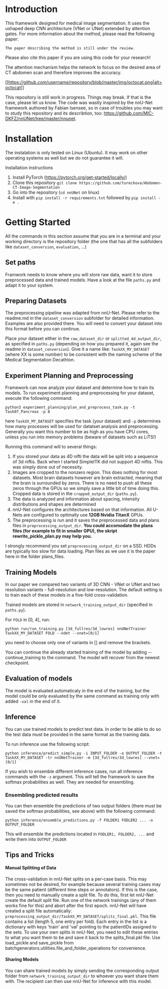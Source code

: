 # Introduction 

This framework designed for medical image segmentation. It uses the ushaped deep CNN architecture (VNet or UNet) extended by attention gates. For more information about the method, please read the following paper:

`The paper describing the method is still under the review.`

Please also cite this paper if you are using this code for your research!

The attention mechanism helps the network to focus on the desired area of CT abdomen scan and therefore improves the accuracy.

[[https://github.com/username/repository/blob/master/img/octocat.png|alt=octocat]]

This repository is still work in progress. Things may break. If that is the case, please let us know.
The code was wastly inspired by the nnU-Net framework authored by Fabian Isensee, so in case of troubles you may want to study this repository and its describtion, too: https://github.com/MIC-DKFZ/nnUNet/tree/master/nnunet.

# Installation 
The instalation is only tested on Linux (Ubuntu). It may work on other operating systems as well but we do not guarantee it will.

Installation instructions
1) Install PyTorch (https://pytorch.org/get-started/locally/)
2) Clone this repository `git clone https://github.com/tureckova/Abdomen-CT-Image-Segmentation`
3) Go into the repository (`cd nnUNet` on linux)
4) Install with `pip install -r requirements.txt` followed by `pip install -e .`

# Getting Started 
All the commands in this section assume that you are in a terminal and your working directory is the repository folder 
(the one that has all the subfolders like `dataset_conversion`, `evaluation`, ...)

## Set paths 
Framwork needs to know where you will store raw data, want it to store preprocessed data and trained models. Have a 
look at the file `paths.py` and adapt it to your system.

## Preparing Datasets 
The preprocessing pipeline was adapted from nnU-Net. Please refer to the readme.md in the 
 `dataset_conversion` subfolder for detailed information. Examples are also provided there. You will need to 
 convert your dataset into this format before you can continue.
 
Place your dataset either in the `raw_dataset_dir` or `splitted_4d_output_dir`, as specified in `paths.py` (depending on how you prepared it, again 
see the readme in `dataset_conversion`). Give 
it a name like: `TaskXX_MY_DATASET` (where XX is some number) to be consistent with the naming scheme of the Medical 
Segmentation Decathlon.

## Experiment Planning and Preprocessing 
Framework can now analyze your dataset and determine how to train its models. To run experiment planning and preprocessing for your dataset, execute the following command:

`python3 experiment_planning/plan_and_preprocess_task.py -t Task07_Pancreas -p 8`

here `TaskXX_MY_DATASET` specifies the task (your dataset) and `-p` determines how many processes will be used for 
datatset analysis and preprocessing. Generally you want this number to be as high as you have CPU cores, unless you 
run into memory problems (beware of datasets such as LiTS!)

Running this command will to several things:
1) If you stored your data as 4D nifti the data will be split into a sequence of 3d niftis. Back when I started 
SimpleITK did not support 4D niftis. This was simply done out of necessity.
2) Images are cropped to the nonzero region. This does nothing for most datasets. Most brain datasets however are brain 
extracted, meaning that the brain is surrounded by zeros. There is no need to push all these zeros through the GPUs so 
we simply save a little bit of time doing this. Cropped data is stored in the `cropped_output_dir` (`paths.py`).
3) The data is analyzed and information about spacing, intensity distributions and shapes are determined
4) nnU-Net configures the architectures based on that information. All U-Nets are configured to optimally use 
**12GB Nvidia TitanX** GPUs.
5) The preprocessing is run and it saves the preprocessed data and plans files in `preprocessing_output_dir`. **You could accomodate the plans files (for example to fit in smaller GPU), the skript rewrite_pickle_plan.py may help you.**

I strongly recommend you set `preprocessing_output_dir` on a SSD. HDDs are typically too slow for data loading. Plan files as we use it is the paper here in the folder plans_files.

## Training Models
In our paper we compared two variants of 3D CNN - VNet or UNet and two resolution variants - full-resolution and low-resolution. The default setting is to train each of these models in a five-fold cross-validation.

Trained models are stored in `network_training_output_dir` (specified in `paths.py`).

For `FOLD` in [0, 4], run:

`python run/run_training.py [3d_fullres/3d_lowres] nnUNetTrainer TaskXX_MY_DATASET FOLD --ndet --vnet=[0/1]`

you need to choose only one of variants in [] and remove the brackets.

You can continue the already started training of the model by adding --continue_training to the command. The model will recover from the newest checkpoint.

## Evaluation of models
The model is evaluated automaticaly in the end of the training, but the model could be only evaluated by the same command as training only with added `-val` in the end of it.

## Inference 
You can use trained models to predict test data. In order to be able to do so the test data must be provided in the 
same format as the training data. 

To run inference use the following script:

`python inference/predict_simple.py -i INPUT_FOLDER -o OUTPUT_FOLDER -t TaskXX_MY_DATASET -tr nnUNetTrainer -m [3d_fullres/3d_lowres] --vnet=[0/1]`

If you wish to ensemble different inference cases, run all inference commands with the `-z` argument. This will tell the framework to save the softmax probabilities as well. They are needed for ensembling.

### Ensembling predicted results
You can then ensemble the predictions of two output folders (there must be saved the softmax probabilities, see above) with the following command:

`python inference/ensemble_predictions.py -f FOLDER1 FODLER2 ... -o OUTPUT_FOLDER`

This will ensemble the predictions located in `FODLER1, FOLDER2, ...` and write them into `OUTPUT_FOLDER`

## Tips and Tricks
 
#### Manual Splitting of Data
The cross-validation in nnU-Net splits on a per-case basis. This may sometimes not be desired, for example because 
several training cases may be the same patient (different time steps or annotators). If this is the case, then you need to
manually create a split file. To do this, first let nnU-Net create the default split file. Run one of the network 
trainings (any of them works fine for this) and abort after the first epoch. nnU-Net will have created a split file automatically:
`preprocessing_output_dir/TaskXX_MY_DATASET/splits_final.pkl`. This file contains a list (length 5, one entry per fold). 
Each entry in the list is a dictionary with keys 'train' and 'val' pointing to the patientIDs assigned to the sets. 
To use your own splits in nnU-Net, you need to edit these entries to what you want them to be and save it back to the 
splits_final.pkl file. Use load_pickle and save_pickle from batchgenerators.utilities.file_and_folder_operations for convenience.

#### Sharing Models
You can share trained models by simply sending the corresponding output folder from `network_training_output_dir` to 
whoever you want share them with. The recipient can then use nnU-Net for inference with this model.
